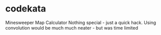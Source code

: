 # codekata

Minesweeper Map Calculator
Nothing special - just a quick hack.
Using convolution would be much much neater - but was time limited
